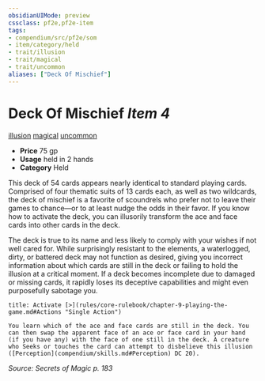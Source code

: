 ```yaml
---
obsidianUIMode: preview
cssclass: pf2e,pf2e-item
tags:
- compendium/src/pf2e/som
- item/category/held
- trait/illusion
- trait/magical
- trait/uncommon
aliases: ["Deck Of Mischief"]
---
```

# Deck Of Mischief *Item 4*  
[illusion](rules/traits/illusion.md "Illusion School Trait")  [magical](rules/traits/magical.md "Magical Item Trait")  [uncommon](rules/traits/uncommon.md "Uncommon Rarity Trait")  

- **Price** 75 gp
- **Usage** held in 2 hands
- **Category** Held

This deck of 54 cards appears nearly identical to standard playing cards. Comprised of four thematic suits of 13 cards each, as well as two wildcards, the deck of mischief is a favorite of scoundrels who prefer not to leave their games to chance—or to at least nudge the odds in their favor. If you know how to activate the deck, you can illusorily transform the ace and face cards into other cards in the deck.

The deck is true to its name and less likely to comply with your wishes if not well cared for. While surprisingly resistant to the elements, a waterlogged, dirty, or battered deck may not function as desired, giving you incorrect information about which cards are still in the deck or failing to hold the illusion at a critical moment. If a deck becomes incomplete due to damaged or missing cards, it rapidly loses its deceptive capabilities and might even purposefully sabotage you.

```ad-embed-ability
title: Activate [>](rules/core-rulebook/chapter-9-playing-the-game.md#Actions "Single Action")

You learn which of the ace and face cards are still in the deck. You can then swap the apparent face of an ace or face card in your hand (if you have any) with the face of one still in the deck. A creature who Seeks or touches the card can attempt to disbelieve this illusion ([Perception](compendium/skills.md#Perception) DC 20).
```

*Source: Secrets of Magic p. 183*